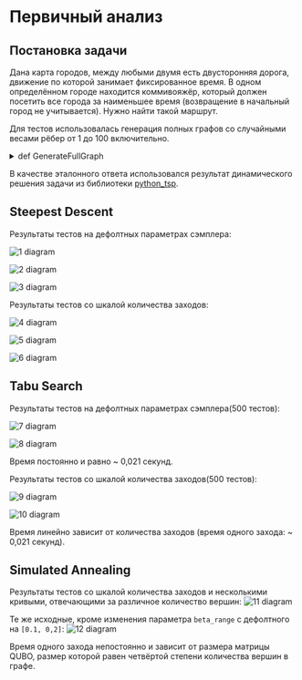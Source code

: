 # Первичный анализ
## Постановка задачи
Дана карта городов, между любыми двумя есть двусторонняя дорога, движение по которой занимает фиксированное время. В одном определённом городе находится
коммивояжёр, который должен посетить все города за наименьшее время (возвращение в начальный город не учитывается). Нужно найти такой маршрут.


Для тестов использовалась генерация полных графов со случайными весами рёбер от 1 до 100 включительно.


<details>
<summary>
  def GenerateFullGraph
</summary>
  
```
def GenerateFullGraph(amount_of_vertexes) :
    graph = [[0] * amount_of_vertexes for i in range(amount_of_vertexes)]
    for i in range(amount_of_vertexes) :
        for j in range(i + 1, amount_of_vertexes) :
            weight = random.randint(1, kMaxWeight)
            graph[i][j] = weight
            graph[j][i] = weight
    return graph
```
</details>

В качестве эталонного ответа использовался результат динамического решения задачи из библиотеки [python_tsp](https://pypi.org/project/python_tsp/).
## Steepest Descent
Результаты тестов на дефолтных параметрах сэмплера:

![1 diagram](images/SD-def-unfixed-exact.jpg)

![2 diagram](images/SD-def-unfixed-coef.jpeg)

![3 diagram](images/SD-def-unfixed-time.jpg)

Результаты тестов со шкалой количества заходов:

![4 diagram](images/SD-def-fixed-exact.jpeg)

![5 diagram](images/SD-def-fixed-coef.jpeg)

![6 diagram](images/SD-def-fixed-time.jpg)

## Tabu Search
Результаты тестов на дефолтных параметрах сэмплера(500 тестов):

![7 diagram](images/TS-def-unfixed-exact.png)

![8 diagram](images/TS-def-unfixed-coef.png)

Время постоянно и равно ~ 0,021 секунд.

Результаты тестов со шкалой количества заходов(500 тестов):

![9 diagram](images/TS-def-fixed-exact.png)

![10 diagram](images/TS-def-fixed-coef.png)

Время линейно зависит от количества заходов (время одного захода: ~ 0,021 секунд).

## Simulated Annealing
Результаты тестов со шкалой количества заходов и несколькими кривыми, отвечающими за различное количество вершин:
![11 diagram](images/SA-def-unfixed-coef.png)

Те же исходные, кроме изменения параметра `beta_range` с дефолтного на `[0.1, 0,2]`:
![12 diagram](images/SA-beta_range-unfixed-coef.png)

Время одного захода непостоянно и зависит от размера матрицы QUBO, размер которой равен четвёртой степени количества вершин в графе.
